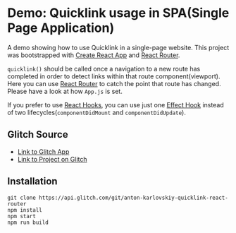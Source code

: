 
# Demo: Quicklink usage in SPA(Single Page Application)
A demo showing how to use Quicklink in a single-page website.
This project was bootstrapped with [Create React App](https://github.com/facebookincubator/create-react-app) and [React Router](https://github.com/ReactTraining/react-router/tree/master/packages/react-router).

`quicklink()` should be called once a navigation to a new route has completed in order to detect links within that route component(viewport).
Here you can use [React Router](https://github.com/ReactTraining/react-router/tree/master/packages/react-router) to catch the point that route has changed. Please have a look at how `App.js` is set.

If you prefer to use [React Hooks](https://reactjs.org/docs/hooks-intro.html), you can use just one [Effect Hook](https://reactjs.org/docs/hooks-effect.html) instead of two lifecycles(`componentDidMount` and `componentDidUpdate`).

## Glitch Source
* [Link to Glitch App](https://anton-karlovskiy-quicklink-react-router.glitch.me)
* [Link to Project on Glitch](https://glitch.com/~anton-karlovskiy-quicklink-react-router)

## Installation
```
git clone https://api.glitch.com/git/anton-karlovskiy-quicklink-react-router
npm install
npm start
npm run build
```